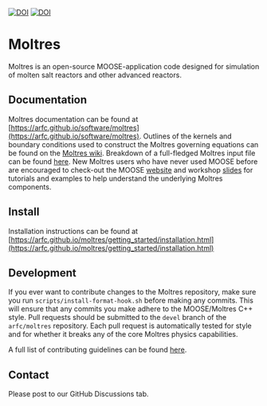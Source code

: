 [![DOI](https://zenodo.org/badge/DOI/10.5281/zenodo.801822.svg)](https://doi.org/10.5281/zenodo.801822)
[![DOI](http://joss.theoj.org/papers/10.21105/joss.00298/status.svg)](https://doi.org/10.21105/joss.00298)

Moltres
=====

Moltres is an open-source MOOSE-application code designed for simulation of molten salt
reactors and other advanced reactors.

## Documentation

Moltres documentation can be found at
[https://arfc.github.io/software/moltres](https://arfc.github.io/software/moltres).
Outlines of the kernels and boundary
conditions used to construct the Moltres governing equations can be found on the
[Moltres wiki](https://arfc.github.io/software/moltres/wiki/). Breakdown of a
full-fledged Moltres input file can be found
[here](https://arfc.github.io/software/moltres/wiki/input_example/). New Moltres
users who have never used MOOSE before are encouraged to check-out the MOOSE
[website](https://mooseframework.inl.gov/) and
workshop [slides](https://mooseframework.inl.gov/workshop/index.html#/) for
tutorials and examples to help understand the
underlying Moltres components.

## Install

Installation instructions can be found at
[https://arfc.github.io/moltres/getting_started/installation.html](https://arfc.github.io/moltres/getting_started/installation.html)

## Development

If you ever want to contribute changes to the Moltres repository, make sure you
run `scripts/install-format-hook.sh` before making any commits. This will
ensure that any commits you make adhere to the MOOSE/Moltres C++ style. Pull
requests should be submitted to the `devel` branch of the `arfc/moltres`
repository. Each pull request is automatically tested for style and for whether
it breaks any of the core Moltres physics capabilities.

A full list of contributing guidelines can be found 
[here](https://github.com/arfc/moltres/blob/devel/CONTRIBUTING.md).

## Contact

Please post to our GitHub Discussions tab.
